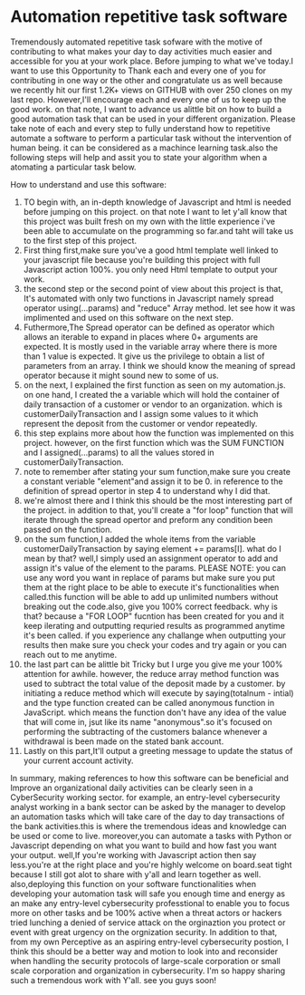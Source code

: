 # Automation repetitive task software
Tremendously automated repetitive task sofware  with the motive of contributing to what makes your day to day activities much easier and accessible for you at your work place.
Before jumping to what we've today.I want to use this Opportunity to Thank each and every one of you for contributing in one way or the other and congratulate us as well because we recently hit our first 1.2K+ views on GITHUB with over 250 clones on my last repo. However,I'll encourage each and every one of us to keep up the good work. on that note, I want to advance us alittle bit on how to build a good automation task that can be used in your different organization. Please take note of each and every step to fully understand how to repetitive automate a software to perform a particular task without the intervention of human being. it can be considered as a machince learning task.also the following steps will help and assit you to state your algorithm when a atomating a particular task below.

How to understand and use this software:

1. TO begin with, an in-depth knowledge of Javascript and html is needed before jumping on this project. on that note I want to let y'all know that this project was built fresh on my own with the little experience i've been able to accumulate on the programming so far.and taht will take us to the first step of this project.
2. First thing first,make sure you've a good html template well linked to your javascript file because you're building this project with full Javascript action 100%. you only need Html template to output your work.
3. the second step or the second point of view about this project is that, It's automated with only two functions in Javascript namely spread operator using(...params) and "reduce" Array method. let see how it was implimented and used on this software on the next step.
4. Futhermore,The Spread operator can be defined as operator which allows an iterable to expand in places where 0+ arguments are expected. It is mostly used in the variable array where there is more than 1 value is expected. It give us the privilege to obtain a list of parameters from an array. I think we should know the meaning of spread operator because it might sound new to some of us.
5. on the next, I explained the first function as seen on my automation.js. on one hand, I created the a variable which will hold the container of daily transaction of a customer or vendor to an organization. which is customerDailyTransaction and I assign some values to it which represent the deposit from the customer or vendor repeatedly.
6. this step explains more about how the function was implemented on this project. however, on the first function which was the SUM FUNCTION and I assigned(...params) to all the values stored in customerDailyTransaction.
7. note to remember after stating your sum function,make sure you create a constant veriable "element"and assign it to be 0. in reference to the definition of spread opertor in step 4 to understand why I did that.
8. we're almost there and I think this should be the most interesting part of the project. in addition to that, you'll create a "for loop" function that will iterate through the spread opertor and preform any condition been passed on the function.
9. on the sum function,I added the whole items from the variable customerDailyTransaction by saying element += params[I]. what do I mean by that? well,I simply used an assignment operator to add and assign it's value of the element to the params.
 PLEASE NOTE: you can use any word you want in replace of params  but make sure you put them at the right place to be able to execute it's functionalities when called.this function will be able to add up unlimited numbers without breaking out the code.also, give you 100% correct feedback. why is that? because a "FOR LOOP" fucntion has been created for you and it keep ilerating and outputting requried results as programmed anytime it's been called. if you experience any challange when outputting your results then make sure you check your codes and try again or you can reach out to me anytime.
10. the last part can be alittle bit Tricky but I urge you give me your 100% attention for awhile. however, the reduce array method function was used to subtract the total value of the deposit made by a customer. by initiating a reduce method which will execute by saying(totalnum - intial) and the type function created can be called anonymous function in JavaScript. which means the function don't have any idea of the value that will come in, jsut like its name "anonymous".so it's focused on performing the subtracting of the customers balance whenever a withdrawal is been made on the stated bank account.
11. Lastly  on this part,It'll output a greeting message to update the status of your current account activity. 

In summary, making references to how this software can be beneficial and Improve an organizational daily activities can be clearly seen in a CyberSecurity working sector. for example, an entry-level cybersecurity analyst working in a bank sector can be asked by the manager to develop an automation tasks which will take care of the day to day transactions of the bank activities.this is where the tremendous ideas and knowledge can be used or come to live. moreover,you can automate a tasks with Python or Javascript depending on what you want to build and how fast you want your output. well,If you're working with Javascript action then say less.you're at the right place and you're highly welcome on board.seat tight because I still got alot to share with y'all and learn together as well. also,deploying this function on your software functionalities when developing your automation task will safe you enough time and energy as an  make any entry-level cybersecurity professtional to enable you to focus more on other tasks and be 100% active when a threat actors or hackers tried lunching a denied of service attack on the orginaztion you protect or event with great urgency on the orgnization security.
In addition to that, from my own Perceptive as an aspiring entry-level cybersecurity postion, I think this should be a better way and motion to look into and reconsider when handling the security protocols of  large-scale corporation or small scale corporation and organization in cybersecurity. I'm so happy sharing such a tremendous work with Y'all. see you guys soon!  



